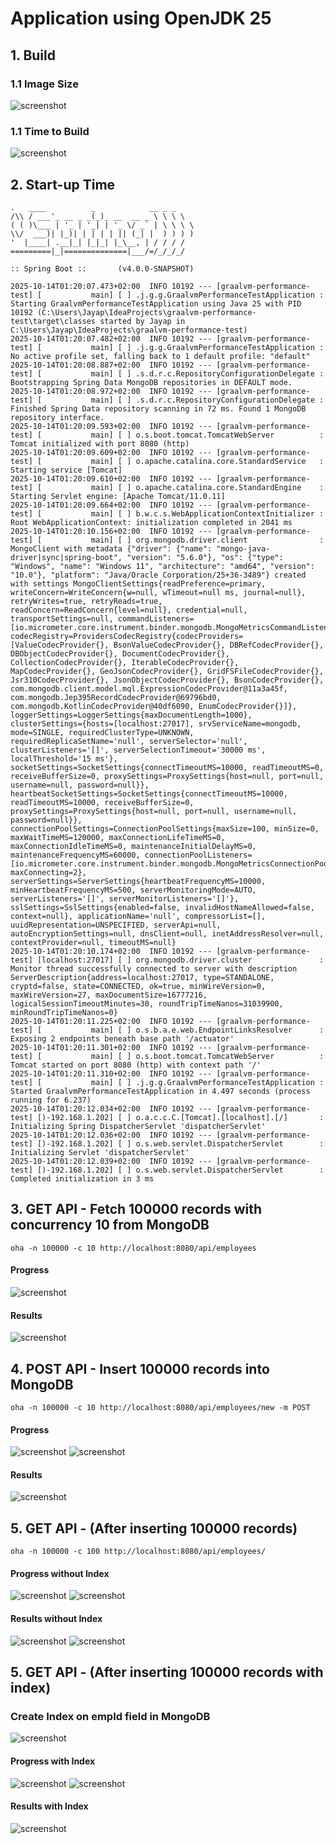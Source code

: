 # Application using OpenJDK 25

## 1. Build

### 1.1 Image Size
![screenshot](build_image_size_JDK.png)

### 1.1 Time to Build
![screenshot](build_time_JDK.png)


## 2. Start-up Time

```
.   ____          _            __ _ _
/\\ / ___'_ __ _ _(_)_ __  __ _ \ \ \ \
( ( )\___ | '_ | '_| | '_ \/ _` | \ \ \ \
\\/  ___)| |_)| | | | | || (_| |  ) ) ) )
'  |____| .__|_| |_|_| |_\__, | / / / /
=========|_|==============|___/=/_/_/_/

:: Spring Boot ::       (v4.0.0-SNAPSHOT)

2025-10-14T01:20:07.473+02:00  INFO 10192 --- [graalvm-performance-test] [           main] [ ] .j.g.g.GraalvmPerformanceTestApplication : Starting GraalvmPerformanceTestApplication using Java 25 with PID 10192 (C:\Users\Jayap\IdeaProjects\graalvm-performance-test\target\classes started by Jayap in C:\Users\Jayap\IdeaProjects\graalvm-performance-test)
2025-10-14T01:20:07.482+02:00  INFO 10192 --- [graalvm-performance-test] [           main] [ ] .j.g.g.GraalvmPerformanceTestApplication : No active profile set, falling back to 1 default profile: "default"
2025-10-14T01:20:08.887+02:00  INFO 10192 --- [graalvm-performance-test] [           main] [ ] .s.d.r.c.RepositoryConfigurationDelegate : Bootstrapping Spring Data MongoDB repositories in DEFAULT mode.
2025-10-14T01:20:08.972+02:00  INFO 10192 --- [graalvm-performance-test] [           main] [ ] .s.d.r.c.RepositoryConfigurationDelegate : Finished Spring Data repository scanning in 72 ms. Found 1 MongoDB repository interface.
2025-10-14T01:20:09.593+02:00  INFO 10192 --- [graalvm-performance-test] [           main] [ ] o.s.boot.tomcat.TomcatWebServer          : Tomcat initialized with port 8080 (http)
2025-10-14T01:20:09.609+02:00  INFO 10192 --- [graalvm-performance-test] [           main] [ ] o.apache.catalina.core.StandardService   : Starting service [Tomcat]
2025-10-14T01:20:09.610+02:00  INFO 10192 --- [graalvm-performance-test] [           main] [ ] o.apache.catalina.core.StandardEngine    : Starting Servlet engine: [Apache Tomcat/11.0.11]
2025-10-14T01:20:09.664+02:00  INFO 10192 --- [graalvm-performance-test] [           main] [ ] b.w.c.s.WebApplicationContextInitializer : Root WebApplicationContext: initialization completed in 2041 ms
2025-10-14T01:20:10.156+02:00  INFO 10192 --- [graalvm-performance-test] [           main] [ ] org.mongodb.driver.client                : MongoClient with metadata {"driver": {"name": "mongo-java-driver|sync|spring-boot", "version": "5.6.0"}, "os": {"type": "Windows", "name": "Windows 11", "architecture": "amd64", "version": "10.0"}, "platform": "Java/Oracle Corporation/25+36-3489"} created with settings MongoClientSettings{readPreference=primary, writeConcern=WriteConcern{w=null, wTimeout=null ms, journal=null}, retryWrites=true, retryReads=true, readConcern=ReadConcern{level=null}, credential=null, transportSettings=null, commandListeners=[io.micrometer.core.instrument.binder.mongodb.MongoMetricsCommandListener@1efac5b9], codecRegistry=ProvidersCodecRegistry{codecProviders=[ValueCodecProvider{}, BsonValueCodecProvider{}, DBRefCodecProvider{}, DBObjectCodecProvider{}, DocumentCodecProvider{}, CollectionCodecProvider{}, IterableCodecProvider{}, MapCodecProvider{}, GeoJsonCodecProvider{}, GridFSFileCodecProvider{}, Jsr310CodecProvider{}, JsonObjectCodecProvider{}, BsonCodecProvider{}, com.mongodb.client.model.mql.ExpressionCodecProvider@11a3a45f, com.mongodb.Jep395RecordCodecProvider@69796bd0, com.mongodb.KotlinCodecProvider@40df6090, EnumCodecProvider{}]}, loggerSettings=LoggerSettings{maxDocumentLength=1000}, clusterSettings={hosts=[localhost:27017], srvServiceName=mongodb, mode=SINGLE, requiredClusterType=UNKNOWN, requiredReplicaSetName='null', serverSelector='null', clusterListeners='[]', serverSelectionTimeout='30000 ms', localThreshold='15 ms'}, socketSettings=SocketSettings{connectTimeoutMS=10000, readTimeoutMS=0, receiveBufferSize=0, proxySettings=ProxySettings{host=null, port=null, username=null, password=null}}, heartbeatSocketSettings=SocketSettings{connectTimeoutMS=10000, readTimeoutMS=10000, receiveBufferSize=0, proxySettings=ProxySettings{host=null, port=null, username=null, password=null}}, connectionPoolSettings=ConnectionPoolSettings{maxSize=100, minSize=0, maxWaitTimeMS=120000, maxConnectionLifeTimeMS=0, maxConnectionIdleTimeMS=0, maintenanceInitialDelayMS=0, maintenanceFrequencyMS=60000, connectionPoolListeners=[io.micrometer.core.instrument.binder.mongodb.MongoMetricsConnectionPoolListener@8c0a23f], maxConnecting=2}, serverSettings=ServerSettings{heartbeatFrequencyMS=10000, minHeartbeatFrequencyMS=500, serverMonitoringMode=AUTO, serverListeners='[]', serverMonitorListeners='[]'}, sslSettings=SslSettings{enabled=false, invalidHostNameAllowed=false, context=null}, applicationName='null', compressorList=[], uuidRepresentation=UNSPECIFIED, serverApi=null, autoEncryptionSettings=null, dnsClient=null, inetAddressResolver=null, contextProvider=null, timeoutMS=null}
2025-10-14T01:20:10.174+02:00  INFO 10192 --- [graalvm-performance-test] [localhost:27017] [ ] org.mongodb.driver.cluster               : Monitor thread successfully connected to server with description ServerDescription{address=localhost:27017, type=STANDALONE, cryptd=false, state=CONNECTED, ok=true, minWireVersion=0, maxWireVersion=27, maxDocumentSize=16777216, logicalSessionTimeoutMinutes=30, roundTripTimeNanos=31039900, minRoundTripTimeNanos=0}
2025-10-14T01:20:11.225+02:00  INFO 10192 --- [graalvm-performance-test] [           main] [ ] o.s.b.a.e.web.EndpointLinksResolver      : Exposing 2 endpoints beneath base path '/actuator'
2025-10-14T01:20:11.301+02:00  INFO 10192 --- [graalvm-performance-test] [           main] [ ] o.s.boot.tomcat.TomcatWebServer          : Tomcat started on port 8080 (http) with context path '/'
2025-10-14T01:20:11.310+02:00  INFO 10192 --- [graalvm-performance-test] [           main] [ ] .j.g.g.GraalvmPerformanceTestApplication : Started GraalvmPerformanceTestApplication in 4.497 seconds (process running for 6.237)
2025-10-14T01:20:12.034+02:00  INFO 10192 --- [graalvm-performance-test] [)-192.168.1.202] [ ] o.a.c.c.C.[Tomcat].[localhost].[/]       : Initializing Spring DispatcherServlet 'dispatcherServlet'
2025-10-14T01:20:12.036+02:00  INFO 10192 --- [graalvm-performance-test] [)-192.168.1.202] [ ] o.s.web.servlet.DispatcherServlet        : Initializing Servlet 'dispatcherServlet'
2025-10-14T01:20:12.039+02:00  INFO 10192 --- [graalvm-performance-test] [)-192.168.1.202] [ ] o.s.web.servlet.DispatcherServlet        : Completed initialization in 3 ms
```

## 3. GET API - Fetch 100000 records with concurrency 10 from MongoDB

```
oha -n 100000 -c 10 http://localhost:8080/api/employees
```

#### Progress
![screenshot](100000_No_Data_GET_Progress.png)
#### Results
![screenshot](100000_No_Data_GET_Results.png)


## 4. POST API - Insert 100000 records into MongoDB
```
oha -n 100000 -c 10 http://localhost:8080/api/employees/new -m POST
```

#### Progress
![screenshot](100000_Insert_POST_Progress_1.png)
![screenshot](100000_Insert_POST_Progress_2.png)

#### Results
![screenshot](100000_Insert_POST_Results.png)

## 5. GET API - (After inserting 100000 records)
```
oha -n 100000 -c 100 http://localhost:8080/api/employees/
```

#### Progress without Index
![screenshot](100000_With_Data_GET_Progress_1.png)
![screenshot](100000_With_Data_GET_Progress_2.png)

#### Results without Index
![screenshot](100000_With_Data_GET_Results.png)
![screenshot](CPU_Hung.png)

## 5. GET API - (After inserting 100000 records with index)

### Create Index on empId field in MongoDB 
![screenshot](Index_Created.png)

#### Progress with Index
![screenshot](100000_With_Data_GET_Progress_WithIndex_1.png)
![screenshot](100000_With_Data_GET_Progress_WithIndex_2.png)

#### Results with Index
![screenshot](100000_With_Data_GET_WithIndex_Results.png)